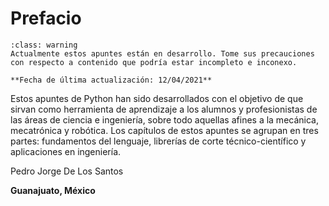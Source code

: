 # Prefacio

```{admonition} Apuntes en desarrollo
:class: warning
Actualmente estos apuntes están en desarrollo. Tome sus precauciones con respecto a contenido que podría estar incompleto e inconexo.

**Fecha de última actualización: 12/04/2021**
```

Estos apuntes de Python han sido desarrollados con el objetivo de que sirvan como herramienta de aprendizaje a los alumnos y profesionistas de las áreas de ciencia e ingeniería, sobre todo aquellas afines a la mecánica, mecatrónica y robótica. Los capítulos de estos apuntes se agrupan en tres partes: fundamentos del lenguaje, librerías de corte técnico-científico y aplicaciones en ingeniería.


Pedro Jorge De Los Santos

**Guanajuato, México**
